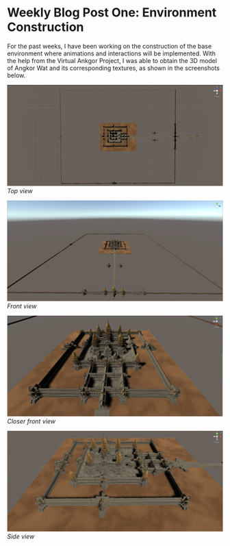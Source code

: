 # Weekly Blog Post One: Environment Construction

For the past weeks, I have been working on the construction of the base environment where animations and interactions will be implemented. With the help from the Virtual Ankgor Project, I was able to obtain the 3D model of Angkor Wat and its corresponding textures, as shown in the screenshots below. 

![](images/AngkorWat_top.png)
*Top view*

![](images/AngkorWat_far.png)
*Front view*

![](images/AngkorWat_front.png)
*Closer front view*

![](images/AngkorWat_side.png)
*Side view*
